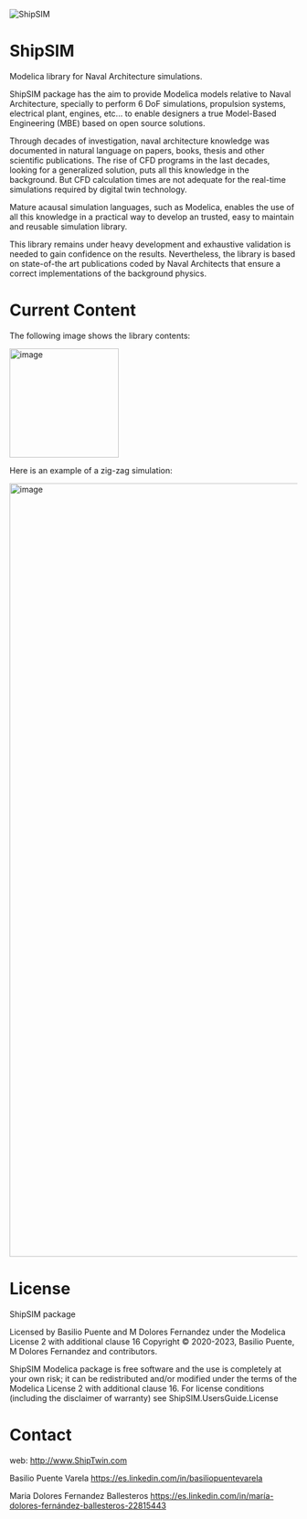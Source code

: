 ![ShipSIM](https://user-images.githubusercontent.com/93596576/218254019-a370b3a5-83ff-4ef4-99bd-9fbb6c6912ed.png)


# ShipSIM
Modelica library for Naval Architecture simulations.

ShipSIM package has the aim to provide Modelica models relative to Naval Architecture, specially to perform 6 DoF simulations, propulsion systems, electrical plant, engines, etc... to enable designers a true Model-Based Engineering (MBE) based on open source solutions.

Through decades of investigation, naval architecture knowledge was documented in natural language on papers, books, thesis and other scientific publications. The rise of CFD programs in the last decades, looking for a generalized solution, puts all this knowledge in the background. But CFD calculation times are not adequate for the real-time simulations required by digital twin technology.

Mature acausal simulation languages, such as Modelica, enables the use of all this knowledge in a practical way to develop an trusted, easy to maintain and reusable simulation library.

This library remains under heavy development and exhaustive validation is needed to gain confidence on the results. Nevertheless, the library is based on state-of-the art publications coded by Naval Architects that ensure a correct implementations of the background physics.

# Current Content

The following image shows the library contents:

<img width="191" alt="image" src="https://user-images.githubusercontent.com/93596576/218189445-892cd888-ade9-41ff-bcc1-4c8ee194dca8.png">

Here is an example of a zig-zag simulation:

<img width="1354" alt="image" src="https://user-images.githubusercontent.com/93596576/218189709-293a5fc4-c258-4db5-b252-487faa901283.png">

# License

ShipSIM package

Licensed by Basilio Puente and M Dolores Fernandez under the Modelica License 2 with additional clause 16
Copyright © 2020-2023, Basilio Puente, M Dolores Fernandez and contributors.

ShipSIM Modelica package is free software and the use is completely at your own risk; it can be redistributed and/or modified under the terms of the Modelica License 2 with additional clause 16. For license conditions (including the disclaimer of warranty) see ShipSIM.UsersGuide.License

# Contact
web: http://www.ShipTwin.com

Basilio Puente Varela
https://es.linkedin.com/in/basiliopuentevarela

Maria Dolores Fernandez Ballesteros
https://es.linkedin.com/in/maría-dolores-fernández-ballesteros-22815443
